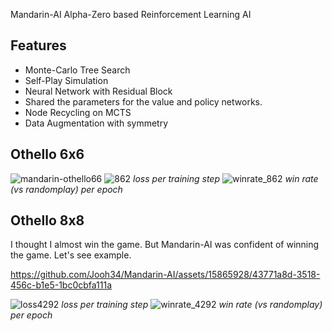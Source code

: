 Mandarin-AI
Alpha-Zero based Reinforcement Learning AI

## Features
  * Monte-Carlo Tree Search
  * Self-Play Simulation
  * Neural Network with Residual Block
  * Shared the parameters for the value and policy networks.
  * Node Recycling on MCTS
  * Data Augmentation with symmetry


## Othello 6x6

![mandarin-othello66](https://github.com/Jooh34/Mandarin-AI/assets/15865928/e302f762-d7ae-4f9a-9694-93fa000869d8)
![862](https://github.com/Jooh34/Mandarin-AI/assets/15865928/3da1f52b-8c47-4b93-87c8-637132e35c07)
*loss per training step*
![winrate_862](https://github.com/Jooh34/Mandarin-AI/assets/15865928/67e13f6a-4be5-4e7a-a9cd-55109c07a75f)
*win rate (vs randomplay) per epoch*


## Othello 8x8

I thought I almost win the game. But Mandarin-AI was confident of winning the game.
Let's see example.

https://github.com/Jooh34/Mandarin-AI/assets/15865928/43771a8d-3518-456c-b1e5-1bc0cbfa111a


![loss4292](https://github.com/Jooh34/Mandarin-AI/assets/15865928/95ecf310-b363-4666-8410-054f003b9bed)
*loss per training step*
![winrate_4292](https://github.com/Jooh34/Mandarin-AI/assets/15865928/77b65873-453f-428a-a111-ee81e5d2713c)
*win rate (vs randomplay) per epoch*
